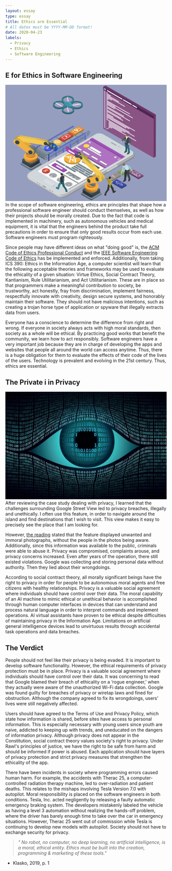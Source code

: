 ```yaml
---
layout: essay
type: essay
title: Ethics are Essential
# All dates must be YYYY-MM-DD format!
date: 2020-04-23
labels:
  - Privacy
  - Ethics
  - Software Engineering
---
```

## E for Ethics in Software Engineering
<img class="ui medium right floated rounded image" src="../images/se.png"> In the scope of software engineering, ethics are principles that shape how a professional software engineer should conduct themselves, as well as how their projects should be morally created. Due to the fact that code is implemented in machinery, such as autonomous vehicles and medical equipment, it is vital that the engineers behind the product take full precautions in order to ensure that only good results occur from each use. Software engineers must program righteously.

Since people may have different ideas on what "doing good" is, the <a href="https://www.acm.org/code-of-ethics">ACM Code of Ethics Professional Conduct</a> and the <a href="https://www.computer.org/education/code-of-ethics">IEEE Software Engineering Code of Ethics</a> has be implemented and enforced. Additionally, from taking ICS 390: Ethics in the Information Age, a computer scientist will learn that the following acceptable theories and frameworks may be used to evaluate the ethicality of a given situation: Virtue Ethics, Social Contract Theory, Kantianism, Rule Utilitarianism, and Act Utilitarianism. These are in place so that programmers make a meaningful contribution to society, be trustworthy, act honestly, fray from discrimination, implement fairness, respectfully innovate with creativity, design secure systems, and honorably maintain their software. They should not have malicious intentions, such as creating a trojan horse type of application or spyware that illegally extracts data from users. 

Everyone has a conscience to determine the difference from right and wrong. If everyone in society always acts with high moral standards, then society as a whole will be ethical. By practicing good works that benefit the community, we learn how to act responsibly. Software engineers have a very important job because they are in charge of developing the apps and websites that people all around the world can access anytime. Thus, there is a huge obligation for them to evaluate the effects of their code of the lives of the users. Technology is prevalent and evolving in the 21st century. Thus, ethics are essential.

## The Private i in Privacy
<img class="ui small left floated circular image" src="../images/pi.jpeg"> After reviewing the case study dealing with privacy, I learned that the challenges surrounding Google Street View led to privacy breaches, illegally and unethically. I often use this feature, in order to navigate around the island and find destinations that I wish to visit. This view makes it easy to precisely see the place that I am looking for.

However, [the reading](http://courses.ics.hawaii.edu/ics314s20/morea/ethics/experience-se-ethics-case-study-privacy.html) stated that the feature displayed unwanted and immoral photographs, without the people in the photos being aware. Additionally, since this information was available to the public, criminals were able to abuse it. Privacy was compromised, complaints arouse, and privacy concerns increased. Even after years of the operation, there still existed violations. Google was collecting and storing personal data without authority. Then they lied about their wrongdoings. 

According to social contract theory, all morally significant beings have the right to privacy in order for people to be autonomous moral agents and free citizens with healthy relationships. Privacy is a valuable social agreement where individuals should have control over their data. The moral capability of an AI machine to mimic ethical or unethical behavior is accomplished through human computer interfaces in devices that can understand and process natural language in order to interpret commands and implement operations. AI virtual assistants have proven to be ethical despite difficulties of maintaining privacy in the Information Age. Limitations on artificial general intelligence devices lead to unvirtuous results through accidental task operations and data breaches. 


## The Verdict

People should not feel like their privacy is being evaded. It is important to develop software functionality. However, the ethical requirements of privacy protection must be in place. Privacy is a valuable social agreement where individuals should have control over their data. It was concerning to read that Google blamed their breach of ethicality on a ‘rogue engineer,’ when they actually were aware of the unauthorized Wi-Fi data collection. Google was found guilty for breaches of privacy or wiretap laws and fined for obstruction. Although the company agreed to fix its wrongdoings, users’ lives were still negatively affected. 

Users should have agreed to the Terms of Use and Privacy Policy, which state how information is shared, before sites have access to personal information. This is especially necessary with young users since youth are naive, addicted to keeping up with trends, and uneducated on the dangers of information privacy. Although privacy does not appear in the Constitution, social contract theory values society's right to privacy. Under Rawl's principles of justice, we have the right to be safe from harm and should be informed if power is abused. Each application should have layers of privacy protection and strict privacy measures that strengthen the ethicality of the app.

There have been incidents in society where programming errors caused human harm. For example, the accidents with Therac 25, a computer-controlled radiation therapy machine, led to over-radiation and patient deaths. This relates to the mishaps involving Tesla Version 7.0 with autopilot. Moral responsibility is placed on the software engineers in both conditions. Tesla, Inc. acted negligently by releasing a faulty automatic emergency braking system. The developers mistakenly labeled the vehicle as having a level 3 automation without realizing the hands-off problem, where the driver has barely enough time to take over the car in emergency situations. However, Therac 25 went out of commission while Tesla is continuing to develop new models with autopilot. Society should not have to exchange security for privacy.

>*" No robot, no computer, no deep learning, no artificial intelligence, is a moral, ethical entity. Ethics must be built into the creation, programming & marketing of these tools."*
- Klasko, 2019, p. 1

